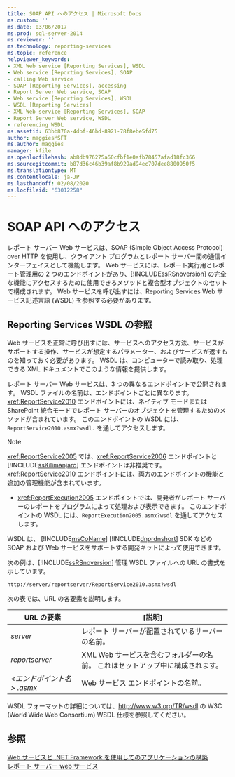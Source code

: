 ```yaml
---
title: SOAP API へのアクセス | Microsoft Docs
ms.custom: ''
ms.date: 03/06/2017
ms.prod: sql-server-2014
ms.reviewer: ''
ms.technology: reporting-services
ms.topic: reference
helpviewer_keywords:
- XML Web service [Reporting Services], WSDL
- Web service [Reporting Services], SOAP
- calling Web service
- SOAP [Reporting Services], accessing
- Report Server Web service, SOAP
- Web service [Reporting Services], WSDL
- WSDL [Reporting Services]
- XML Web service [Reporting Services], SOAP
- Report Server Web service, WSDL
- referencing WSDL
ms.assetid: 63bb870a-4dbf-46bd-8921-78f8ebe5fd75
author: maggiesMSFT
ms.author: maggies
manager: kfile
ms.openlocfilehash: ab8db976275a60cfbf1e0afb78457afad18fc366
ms.sourcegitcommit: b87d36c46b39af8b929ad94ec707dee8800950f5
ms.translationtype: MT
ms.contentlocale: ja-JP
ms.lasthandoff: 02/08/2020
ms.locfileid: "63012258"
---
```

# <a name="accessing-the-soap-api"></a>SOAP API へのアクセス
  レポート サーバー Web サービスは、SOAP (Simple Object Access Protocol) over HTTP を使用し、クライアント プログラムとレポート サーバー間の通信インターフェイスとして機能します。 Web サービスには、レポート実行用とレポート管理用の 2 つのエンドポイントがあり、[!INCLUDE[ssRSnoversion](../../includes/ssrsnoversion-md.md)] の完全な機能にアクセスするために使用できるメソッドと複合型オブジェクトのセットで構成されます。 Web サービスを呼び出すには、Reporting Services Web サービス記述言語 (WSDL) を参照する必要があります。  
  
## <a name="referencing-the-reporting-services-wsdl"></a>Reporting Services WSDL の参照  
 Web サービスを正常に呼び出すには、サービスへのアクセス方法、サービスがサポートする操作、サービスが想定するパラメーター、およびサービスが返すものを知っておく必要があります。 WSDL は、コンピューターで読み取り、処理できる XML ドキュメントでこのような情報を提供します。  
  
 レポート サーバー Web サービスは、3 つの異なるエンドポイントで公開されます。 WSDL ファイルの名前は、エンドポイントごとに異なります。 
  <xref:ReportService2010> エンドポイントには、ネイティブ モードまたは SharePoint 統合モードでレポート サーバーのオブジェクトを管理するためのメソッドが含まれています。 このエンドポイントの WSDL には、`ReportService2010.asmx?wsdl.` を通してアクセスします。  
  
> [!NOTE]  
>  <xref:ReportService2005> では、<xref:ReportService2006> エンドポイントと [!INCLUDE[ssKilimanjaro](../../includes/sskilimanjaro-md.md)] エンドポイントは非推奨です。 <xref:ReportService2010> エンドポイントには、両方のエンドポイントの機能と追加の管理機能が含まれています。  
  
-   
  <xref:ReportExecution2005> エンドポイントでは、開発者がレポート サーバーのレポートをプログラムによって処理および表示できます。 このエンドポイントの WSDL には、`ReportExecution2005.asmx?wsdl` を通してアクセスします。  
  
 WSDL は、 [!INCLUDE[msCoName](../../includes/msconame-md.md)] [!INCLUDE[dnprdnshort](../../includes/dnprdnshort-md.md)] SDK などの SOAP および Web サービスをサポートする開発キットによって使用できます。  
  
 次の例は、[!INCLUDE[ssRSnoversion](../../includes/ssrsnoversion-md.md)] 管理 WSDL ファイルへの URL の書式を示しています。  
  
```  
http://server/reportserver/ReportService2010.asmx?wsdl  
```  
  
 次の表では、URL の各要素を説明します。  
  
|URL の要素|[説明]|  
|-----------------|-----------------|  
|*server*|レポート サーバーが配置されているサーバーの名前。|  
|*reportserver*|XML Web サービスを含むフォルダーの名前。 これはセットアップ中に構成されます。|  
|*\<エンドポイント名> .asmx*|Web サービス エンドポイントの名前。|  
  
 WSDL フォーマットの詳細については、http://www.w3.org/TR/wsdl の W3C (World Wide Web Consortium) WSDL 仕様を参照してください。  
  
## <a name="see-also"></a>参照  
 [Web サービスと .NET Framework を使用してのアプリケーションの構築](net-framework/building-applications-using-the-web-service-and-the-net-framework.md)   
 [レポート サーバー web サービス](report-server-web-service.md)  
  
  
